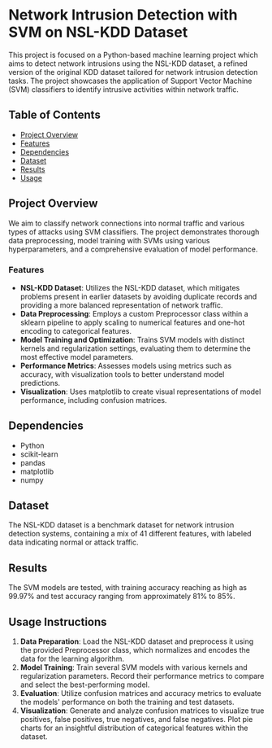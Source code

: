 # Network Intrusion Detection with SVM on NSL-KDD Dataset

This project is focused on a Python-based machine learning project which aims to detect network intrusions using the NSL-KDD dataset, a refined version of the original KDD dataset tailored for network intrusion detection tasks. The project showcases the application of Support Vector Machine (SVM) classifiers to identify intrusive activities within network traffic.

## Table of Contents

-   [Project Overview](#project)
-   [Features](#features)
-   [Dependencies](#dependencies)
-   [Dataset](#dataset)
-   [Results](#results)
-   [Usage ](#usage)

## Project Overview

We aim to classify network connections into normal traffic and various types of attacks using SVM classifiers. The project demonstrates thorough data preprocessing, model training with SVMs using various hyperparameters, and a comprehensive evaluation of model performance.

### Features

-   **NSL-KDD Dataset**: Utilizes the NSL-KDD dataset, which mitigates problems present in earlier datasets by avoiding duplicate records and providing a more balanced representation of network traffic.
-   **Data Preprocessing**: Employs a custom Preprocessor class within a sklearn pipeline to apply scaling to numerical features and one-hot encoding to categorical features.
-   **Model Training and Optimization**: Trains SVM models with distinct kernels and regularization settings, evaluating them to determine the most effective model parameters.
-   **Performance Metrics**: Assesses models using metrics such as accuracy, with visualization tools to better understand model predictions.
-   **Visualization**: Uses matplotlib to create visual representations of model performance, including confusion matrices.

## Dependencies

-   Python 
-   scikit-learn
-   pandas
-   matplotlib
-   numpy

## Dataset

The NSL-KDD dataset is a benchmark dataset for network intrusion detection systems, containing a mix of 41 different features, with labeled data indicating normal or attack traffic.

## Results

The SVM models are tested, with training accuracy reaching as high as 99.97% and test accuracy ranging from approximately 81% to 85%.

## Usage Instructions

1. **Data Preparation**: Load the NSL-KDD dataset and preprocess it using the provided Preprocessor class, which normalizes and encodes the data for the learning algorithm.
2. **Model Training**: Train several SVM models with various kernels and regularization parameters. Record their performance metrics to compare and select the best-performing model.
3. **Evaluation**: Utilize confusion matrices and accuracy metrics to evaluate the models' performance on both the training and test datasets.
4. **Visualization**: Generate and analyze confusion matrices to visualize true positives, false positives, true negatives, and false negatives. Plot pie charts for an insightful distribution of categorical features within the dataset.
